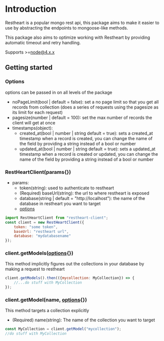 # Introduction
Restheart is a popular mongo rest api, this package aims to make it easier to use by abstracting the endpoints to mongoose-like methods.

This package also aims to optimize working with Restheart by providing automatic timeout and retry handling.

Supports >=node@4.x.x

## Getting started
### Options
options can be passed in on all levels of the package
- noPageLimit(bool | default = false): set a no page limit so that you get all records from collection (does a series of requests using the pagesize as its limit for each request)
- pagesize(number | default = 100): set the max number of records the client will get at once
- timestamps(object):
    - created_at(bool | number | string default = true): sets a created_at timestamp when a record is created, you can change the name of the field by providing a string instead of a bool or number 
    - updated_at(bool | number | string default = true): sets a updated_at timestamp when a record is created or updated, you can change the name of the field by providing a string instead of a bool or number 

### RestHeartClient(params{})
- params:
    - token(string): used to authenticate to restheart
    - (Required) baseUrl(string): the url to where restheart is exposed
    - database(string | default = "http://localhost"): the name of the database in restheart you want to target
    - [options](#options)
```javascript
import RestHeartClient from "restheart-client";
const client = new RestHeartClient({
    token: "some token",
    baseUrl: "restheart url",
    database: "mydatabasename"
});
```

### client.getModels([options](#options){})
This method implicitly figures out the collections in your database by making a request to restheart
```javascript
client.getModels().then(({mycollection: MyCollection}) => {
    //...do stuff with MyCollection
}); 
```

### client.getModel(name, [options](#options){})
This method targets a collection explicitly
- (Required) name(string): The name of the collection you want to target
```javascript
const MyCollection = client.getModel("mycollection");
//do stuff with MyCollection
```


